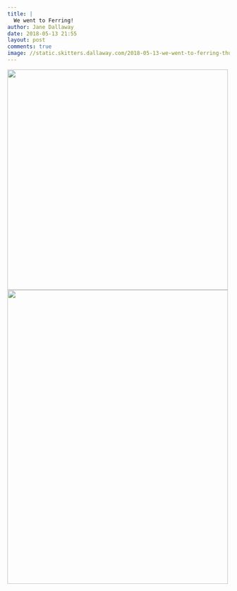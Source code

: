 ```yaml
---
title: |
  We went to Ferring!
author: Jane Dallaway
date: 2018-05-13 21:55
layout: post
comments: true
image: //static.skitters.dallaway.com/2018-05-13-we-went-to-ferring-thumb-1-IMG-1740.JPG
---
```


<div>
        <a href="//static.skitters.dallaway.com/2018-05-13-we-went-to-ferring-fullsize-1-IMG-1740.JPG">
          <img src="//static.skitters.dallaway.com/2018-05-13-we-went-to-ferring-thumb-1-IMG-1740.JPG" width="500" height="500"/>
        </a>
      </div><div>
        <a href="//static.skitters.dallaway.com/2018-05-13-we-went-to-ferring-fullsize-2-IMG-1746.JPG">
          <img src="//static.skitters.dallaway.com/2018-05-13-we-went-to-ferring-thumb-2-IMG-1746.JPG" width="500" height="667"/>
        </a>
      </div>


  
      